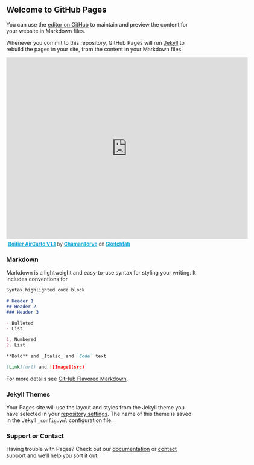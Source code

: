 

## Welcome to GitHub Pages

You can use the [editor on GitHub](https://github.com/aircarto/aircarto.github.io/edit/master/index.md) to maintain and preview the content for your website in Markdown files.

Whenever you commit to this repository, GitHub Pages will run [Jekyll](https://jekyllrb.com/) to rebuild the pages in your site, from the content in your Markdown files.

<div class="sketchfab-embed-wrapper">
<iframe width="640" height="480" src="https://sketchfab.com/models/180d03f309f8466bac87a8c37c7ab18a/embed" frameborder="0" allow="autoplay; fullscreen; vr" mozallowfullscreen="true" webkitallowfullscreen="true"></iframe>

<p style="font-size: 13px; font-weight: normal; margin: 5px; color: #4A4A4A;">
    <a href="https://sketchfab.com/3d-models/boitier-aircarto-v11-180d03f309f8466bac87a8c37c7ab18a?utm_medium=embed&utm_source=website&utm_campaign=share-popup" target="_blank" style="font-weight: bold; color: #1CAAD9;">Boitier AirCarto V1.1</a>
    by <a href="https://sketchfab.com/ChamanTorve?utm_medium=embed&utm_source=website&utm_campaign=share-popup" target="_blank" style="font-weight: bold; color: #1CAAD9;">ChamanTorve</a>
    on <a href="https://sketchfab.com?utm_medium=embed&utm_source=website&utm_campaign=share-popup" target="_blank" style="font-weight: bold; color: #1CAAD9;">Sketchfab</a>
</p>
</div>

### Markdown

Markdown is a lightweight and easy-to-use syntax for styling your writing. It includes conventions for

```markdown
Syntax highlighted code block

# Header 1
## Header 2
### Header 3

- Bulleted
- List

1. Numbered
2. List

**Bold** and _Italic_ and `Code` text

[Link](url) and ![Image](src)
```

For more details see [GitHub Flavored Markdown](https://guides.github.com/features/mastering-markdown/).

### Jekyll Themes

Your Pages site will use the layout and styles from the Jekyll theme you have selected in your [repository settings](https://github.com/aircarto/aircarto.github.io/settings). The name of this theme is saved in the Jekyll `_config.yml` configuration file.

### Support or Contact

Having trouble with Pages? Check out our [documentation](https://help.github.com/categories/github-pages-basics/) or [contact support](https://github.com/contact) and we’ll help you sort it out.
